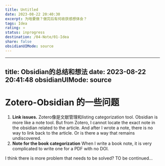 ```yaml
---
title: Untitled
date: 2023-08-22 20:40:30
excerpt: 为啥要做？做完后有何收获感想体会？
tags: Idea 
rating: ⭐
status: inprogress
destination: /04-Note/01-Idea
share: false
obsidianUIMode: source
---
```

---
title: Obsidian的总结和想法
date: 2023-08-22 20:41:48
obsidianUIMode: source
---



# Zotero-Obsidian 的一些问题
 1. **Link issues.** Zotero像是文献管理和listing categorization tool. Obsidian is more like a note tool. But from Zotero, I cannot locate the exact note in the obsidian related to the article. And after I wrote a note, there is no way to link back to the article. Or is there a way that remains undiscovered.
 2. **Note for the book categorization**  When I write a book note, it is very complicated to write one for a PDF with no DOI. 

I think there is more problem that needs to be solved? TO be continued...